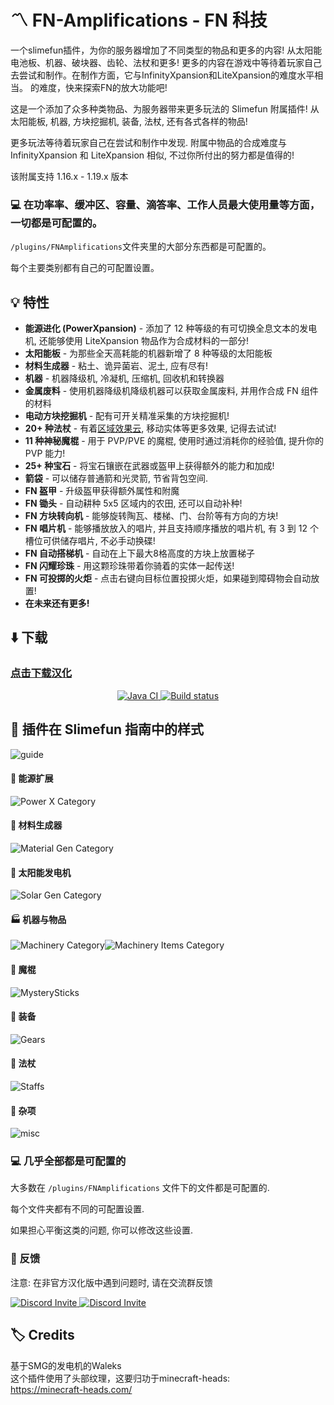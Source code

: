 # :part_alternation_mark: FN-Amplifications - FN 科技
一个slimefun插件，为你的服务器增加了不同类型的物品和更多的内容! 从太阳能电池板、机器、破块器、齿轮、法杖和更多!
更多的内容在游戏中等待着玩家自己去尝试和制作。在制作方面，它与InfinityXpansion和LiteXpansion的难度水平相当。
的难度，快来探索FN的放大功能吧! 

这是一个添加了众多种类物品、为服务器带来更多玩法的 Slimefun 附属插件! 从太阳能板, 机器, 方块挖掘机, 装备, 法杖, 还有各式各样的物品!

更多玩法等待着玩家自己在尝试和制作中发现. 附属中物品的合成难度与 InfinityXpansion 和 LiteXpansion 相似, 不过你所付出的努力都是值得的!

该附属支持 1.16.x - 1.19.x 版本

### :computer: 在功率率、缓冲区、容量、滴答率、工作人员最大使用量等方面，一切都是可配置的。
``/plugins/FNAmplifications``文件夹里的大部分东西都是可配置的。
 
每个主要类别都有自己的可配置设置。

## :bulb: 特性
- **能源进化 (PowerXpansion)** - 添加了 12 种等级的有可切换全息文本的发电机, 还能够使用 LiteXpansion 物品作为合成材料的一部分!
- **太阳能板** - 为那些全天高耗能的机器新增了 8 种等级的太阳能板
- **材料生成器** - 粘土、诡异菌岩、泥土, 应有尽有!
- **机器** - 机器降级机, 冷凝机, 压缩机, 回收机和转换器
- **金属废料** - 使用机器降级机降级机器可以获取金属废料, 并用作合成 FN 组件的材料
- **电动方块挖掘机** - 配有可开关精准采集的方块挖掘机!
- **20+ 种法杖** - 有着[区域效果云](https://wiki.biligame.com/mc/%E6%BB%9E%E7%95%99%E8%8D%AF%E6%B0%B4#%E5%8C%BA%E5%9F%9F%E6%95%88%E6%9E%9C%E4%BA%91), 移动实体等更多效果, 记得去试试!
- **11 种神秘魔棍** - 用于 PVP/PVE 的魔棍, 使用时通过消耗你的经验值, 提升你的 PVP 能力!
- **25+ 种宝石** - 将宝石镶嵌在武器或盔甲上获得额外的能力和加成!
- **箭袋** - 可以储存普通箭和光灵箭, 节省背包空间.
- **FN 盔甲** - 升级盔甲获得额外属性和附魔
- **FN 锄头** - 自动耕种 5x5 区域内的农田, 还可以自动补种!
- **FN 方块转向机** - 能够旋转陶瓦、楼梯、门、台阶等有方向的方块!
- **FN 唱片机** - 能够播放放入的唱片, 并且支持顺序播放的唱片机, 有 3 到 12 个槽位可供储存唱片, 不必手动换碟!
- **FN 自动搭梯机** - 自动在上下最大8格高度的方块上放置梯子
- **FN 闪耀珍珠** - 用这颗珍珠带着你骑着的实体一起传送!
- **FN 可投掷的火炬** - 点击右键向目标位置投掷火炬，如果碰到障碍物会自动放置!
- **在未来还有更多!**

## :arrow_down: 下载

### [点击下载汉化](https://builds.guizhanss.cn/buiawpkgew1/FN-FAL-s-Amplifications-zh/main) 
<p align="center">
  <a href="https://github.com/buiawpkgew1/FN-FAL-s-Amplifications-zh/actions/workflows/maven.yml">
    <img src="https://github.com/buiawpkgew1/FN-FAL-s-Amplifications-zh/actions/workflows/maven.yml/badge.svg" alt="Java CI"/>
  </a>
  <a href="https://builds.guizhanss.cn/buiawpkgew1/FN-FAL-s-Amplifications-zh/main">
    <img src="https://builds.guizhanss.cn/f/buiawpkgew1/FN-FAL-s-Amplifications-zh/main/badge.svg" alt="Build status"/>
  </a>
</p>

## :blue_book: 插件在 Slimefun 指南中的样式

![guide](image/main-category.png)

#### :battery: 能源扩展

![Power X Category](image/powerxpansion.png)

#### :white_square_button: 材料生成器

![Material Gen Category](image/material-generator.png)

#### :high_brightness: 太阳能发电机

![Solar Gen Category](image/solar-generator.png)

#### :factory: 机器与物品

![Machinery Category](image/machine.png)![Machinery Items Category](image/machine-component.png)

#### :sparkler: 魔棍

![MysterySticks](image/sticks.png)

#### :tshirt: 装备

![Gears](image/gears.png)

#### :oden: 法杖

![Staffs](image/staffs.png)

#### :gift: 杂项

![misc](image/misc.png)

### :computer: 几乎全部都是可配置的

大多数在 ```/plugins/FNAmplifications``` 文件下的文件都是可配置的.

每个文件夹都有不同的可配置设置.

如果担心平衡这类的问题, 你可以修改这些设置.

### :running: 反馈

注意: 在非官方汉化版中遇到问题时, 请在交流群反馈

<p>
  <a href="https://discord.gg/slimefun">
    <img src="https://discordapp.com/api/guilds/565557184348422174/widget.png?style=banner3" alt="Discord Invite"/>
  </a>
  <a href="https://discord.gg/SqD3gg5SAU">
    <img src="https://discordapp.com/api/guilds/809178621424041997/widget.png?style=banner3" alt="Discord Invite"/>
  </a>
</p>

## :label: Credits
基于SMG的发电机的Waleks<br>
这个插件使用了头部纹理，这要归功于minecraft-heads:<br>
https://minecraft-heads.com/
